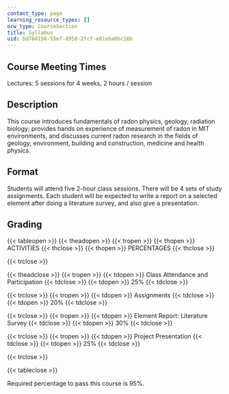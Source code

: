 ```yaml
---
content_type: page
learning_resource_types: []
ocw_type: CourseSection
title: Syllabus
uid: bd768156-55e7-d958-2fcf-e01eba6bc16b
---
```


Course Meeting Times
--------------------

Lectures: 5 sessions for 4 weeks, 2 hours / session

Description
-----------

This course introduces fundamentals of radon physics, geology, radiation biology; provides hands on experience of measurement of radon in MIT environments, and discusses current radon research in the fields of geology, environment, building and construction, medicine and health physics.

Format
------

Students will attend five 2-hour class sessions. There will be 4 sets of study assignments. Each student will be expected to write a report on a selected element after doing a literature survey, and also give a presentation.

Grading
-------

{{< tableopen >}}
{{< theadopen >}}
{{< tropen >}}
{{< thopen >}}
ACTIVITIES
{{< thclose >}}
{{< thopen >}}
PERCENTAGES
{{< thclose >}}

{{< trclose >}}

{{< theadclose >}}
{{< tropen >}}
{{< tdopen >}}
Class Attendance and Participation
{{< tdclose >}}
{{< tdopen >}}
25%
{{< tdclose >}}

{{< trclose >}}
{{< tropen >}}
{{< tdopen >}}
Assignments
{{< tdclose >}}
{{< tdopen >}}
20%
{{< tdclose >}}

{{< trclose >}}
{{< tropen >}}
{{< tdopen >}}
Element Report: Literature Survey
{{< tdclose >}}
{{< tdopen >}}
30%
{{< tdclose >}}

{{< trclose >}}
{{< tropen >}}
{{< tdopen >}}
Project Presentation
{{< tdclose >}}
{{< tdopen >}}
25%
{{< tdclose >}}

{{< trclose >}}

{{< tableclose >}}

  

Required percentage to pass this course is 95%.